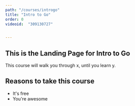 ```yaml
---
path: "/courses/introgo"
title: "Intro to Go"
order: 0 
videoid:  "309130727"


---
```


## This is the Landing Page for Intro to Go

This course will walk you through x, until you learn y.

## Reasons to take this course

* It's free
* You're awesome